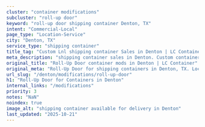 ```yaml
---
cluster: "container modifications"
subcluster: "roll-up door"
keyword: "roll-up door shipping container Denton, TX"
intent: "Commercial-Local"
page_type: "Location-Service"
city: "Denton, TX"
service_type: "shipping container"
title_tag: "Custom Lnl shipping container Sales in Denton | LC Container"
meta_description: "shipping container sales in Denton. Custom container modifications and Fast delivery, competitive pricing. Serving modifications area. Quote ID: 6ES. Call (214) 524-4168 for your free quote today."
original_title: "Roll-Up Door container mods in Denton | LC Container"
original_meta: "Roll-Up Door for shipping containers in Denton, TX. Local fabrication & pro install. LC Container — Since 2003. Get a quote."
url_slug: "/denton/modifications/roll-up-door"
h1: "Roll-Up Door for Containers in Denton"
internal_links: "/modifications"
priority: 3
notes: "NaN"
noindex: true
image_alt: "shipping container available for delivery in Denton"
last_updated: "2025-10-21"
---
```


<!-- TODO: Add unique city/inventory copy, images, and internal links here. -->
